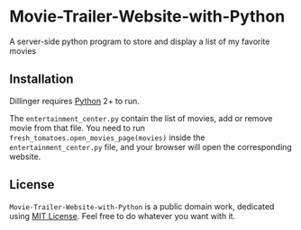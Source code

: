 # Movie-Trailer-Website-with-Python

A server-side python program to store and display a list of my favorite movies


## Installation

Dillinger requires [Python](https://www.python.org/) 2+ to run.

The ```entertainment_center.py``` contain the list of movies, add or remove movie from that file. You need to run ```fresh_tomatoes.open_movies_page(movies)``` inside the ```entertainment_center.py``` file, and your browser will open the corresponding website.


## License

`Movie-Trailer-Website-with-Python` is a public domain work, dedicated using
[MIT License](https://opensource.org/licenses/MIT). Feel free to do
whatever you want with it.
